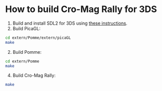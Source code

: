 # How to build Cro-Mag Rally for 3DS

1. Build and install SDL2 for 3DS using [these instructions](https://wiki.libsdl.org/SDL2/README/n3ds).
2. Build PicaGL:
```bash
cd extern/Pomme/extern/picaGL
make
```
2. Build Pomme:
```bash
cd extern/Pomme
make
```
4. Build Cro-Mag Rally:
```bash
make
```